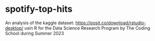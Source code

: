 # spotify-top-hits
An analysis of the kaggle dataset: https://posit.co/download/rstudio-desktop/ usin R for the Data Science Research Program by The Coding School during Summer 2023
